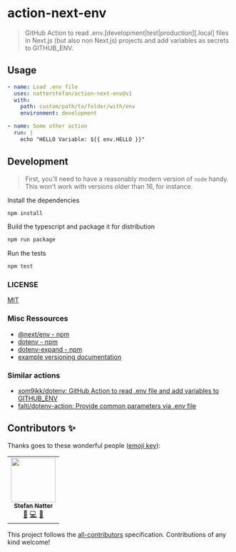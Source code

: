 # action-next-env

> GitHub Action to read .env.[development|test|production][.local] files in
> Next.js (but also non Next.js) projects and add variables as secrets to
> GITHUB_ENV.

## Usage

```yaml
- name: Load .env file
  uses: natterstefan/action-next-env@v1
  with:
    path: custom/path/to/folder/with/env
    environment: development

- name: Some other action
  run: |
    echo "HELLO Variable: ${{ env.HELLO }}"
```

## Development

> First, you'll need to have a reasonably modern version of `node` handy. This
> won't work with versions older than 16, for instance.

Install the dependencies

```bash
npm install
```

Build the typescript and package it for distribution

```bash
npm run package
```

Run the tests

```bash
npm test
```

### LICENSE

[MIT](LICENSE)

### Misc Ressources

- [@next/env - npm](https://www.npmjs.com/package/@next/env)
- [dotenv - npm](https://www.npmjs.com/package/dotenv)
- [dotenv-expand - npm](https://www.npmjs.com/package/dotenv-expand)
- [example versioning documentation](https://github.com/actions/toolkit/blob/master/docs/action-versioning.md)

### Similar actions

- [xom9ikk/dotenv: GitHub Action to read .env file and add variables to GITHUB_ENV](https://github.com/xom9ikk/dotenv)
- [falti/dotenv-action: Provide common parameters via .env file](https://github.com/falti/dotenv-action)

## Contributors ✨

Thanks goes to these wonderful people ([emoji key](https://allcontributors.org/docs/en/emoji-key)):

<!-- ALL-CONTRIBUTORS-LIST:START - Do not remove or modify this section -->
<!-- prettier-ignore-start -->
<!-- markdownlint-disable -->
<table>
  <tr>
    <td align="center"><a href="https://natterstefan.me/"><img src="https://avatars.githubusercontent.com/u/1043668?v=4?s=100" width="100px;" alt=""/><br /><sub><b>Stefan Natter</b></sub></a><br /><a href="#ideas-natterstefan" title="Ideas, Planning, & Feedback">🤔</a> <a href="https://github.com/natterstefan/action-next-env/commits?author=natterstefan" title="Code">💻</a> <a href="https://github.com/natterstefan/action-next-env/commits?author=natterstefan" title="Documentation">📖</a></td>
  </tr>
</table>

<!-- markdownlint-restore -->
<!-- prettier-ignore-end -->

<!-- ALL-CONTRIBUTORS-LIST:END -->

This project follows the [all-contributors](https://github.com/all-contributors/all-contributors) specification. Contributions of any kind welcome!
